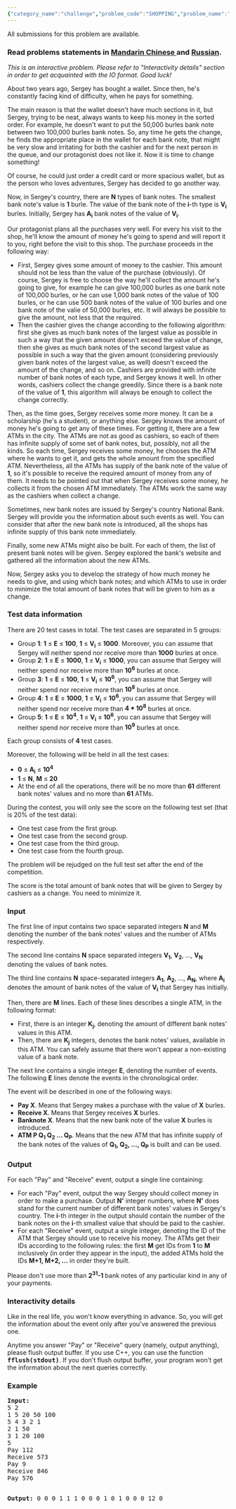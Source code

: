 ```yaml
---
{"category_name":"challenge","problem_code":"SHOPPING","problem_name":"Shopping","languages_supported":{"0":"C","1":"CPP14","2":"JAVA","3":"PYTH","4":"PYTH 3.5","5":"PYPY","6":"CS2","7":"PAS fpc","8":"PAS gpc","9":"RUBY","10":"PHP","11":"GO","12":"NODEJS","13":"HASK","14":"SCALA","15":"D","16":"PERL","17":"FORT","18":"WSPC","19":"ADA","20":"CAML","21":"ICK","22":"BF","23":"ASM","24":"CLPS","25":"PRLG","26":"ICON","27":"SCM qobi","28":"PIKE","29":"ST","30":"NICE","31":"LUA","32":"BASH","33":"NEM","34":"LISP sbcl","35":"LISP clisp","36":"SCM guile","37":"JS","38":"ERL","39":"TCL","40":"PERL6","41":"TEXT","42":"SCM chicken","43":"CLOJ","44":"FS"},"max_timelimit":2,"source_sizelimit":50000,"problem_author":"xcwgf666","problem_tester":"kevinsogo","date_added":"6-03-2015","tags":{"0":"ad","1":"challenge","2":"may15","3":"xcwgf666"},"editorial_url":"http://discuss.codechef.com/problems/SHOPPING","time":{"view_start_date":1431941400,"submit_start_date":1431941400,"visible_start_date":1431941400,"end_date":1735669800},"is_direct_submittable":false,"layout":"problem"}
---
```

<span class="solution-visible-txt">All submissions for this problem are available.</span><h3> Read problems statements in <a target="_blank" href="http://www.codechef.com/download/translated/MAY15/mandarin/SHOPPING.pdf">Mandarin Chinese </a> and <a target="_blank" href="http://www.codechef.com/download/translated/MAY15/russian/SHOPPING.pdf">Russian</a>.</h3>


<p><i>This is an interactive problem. Please refer to "Interactivity details" section in order to get acquainted with the IO format. Good luck!</i></p>

<p>About two years ago, Sergey has bought a wallet. Since then, he's constantly facing kind of difficulty, when he pays for something.</p>

<p>The main reason is that the wallet doesn't have much sections in it, but Sergey, trying to be neat, always wants to keep his money in the sorted order. For example, he doesn't want to put the 50,000 burles bank note between two 100,000 burles bank notes. So, any time he gets the change, he finds the appropriate place in the wallet for each bank note, that might be very slow and irritating for both the cashier and for the next person in the queue, and our protagonist does not like it. Now it is time to change something!</p>

<p>Of course, he could just order a credit card or more spacious wallet, but as the person who loves adventures, Sergey has decided to go another way.</p>

<p>Now, in Sergey's country, there are <b>N</b> types of bank notes. The smallest bank note's value is <b>1</b> burle. The value of the bank note of the <b>i</b>-th type is <b>V<sub>i</sub></b> burles. Initially, Sergey has <b>A<sub>i</sub></b> bank notes of the value of <b>V<sub>i</sub></b>.</p>

<p>Our protagonist plans all the purchases very well. For every his visit to the shop, he'll know the amount of money he's going to spend and will report it to you, right before the visit to this shop. The purchase proceeds in the following way: 
<ul>
<li>First, Sergey gives some amount of money to the cashier. This amount should not be less than the value of the purchase (obviously). Of course, Sergey is free to choose the way he'll collect the amount he's going to give, for example he can give 100,000 burles as one bank note of 100,000 burles, or he can use 1,000 bank notes of the value of 100 burles, or he can use 500 bank notes of the value of 100 burles and one bank note of the valie of 50,000 burles, etc. It will always be possible to give the amount, not less that the required.</li>
<li>Then the cashier gives the change according to the following algorithm: first she gives as much bank notes of the largest value as possible in such a way that the given amount doesn't exceed the value of change, then she gives as much bank notes of the second largest value as possible in such a way that the given amount (considering previously given bank notes of the largest value, as well) doesn't exceed the amount of the change, and so on. Cashiers are provided with infinite number of bank notes of each type, and Sergey knows it well. In other words, cashiers collect the change greedily. Since there is a bank note of the value of <b>1</b>, this algorithm will always be enough to collect the change correctly.</li>
</ul></p>

<p>Then, as the time goes, Sergey receives some more money. It can be a scholarship (he's a student), or anything else. Sergey knows the amount of money he's going to get any of these times. For getting it, there are a few ATMs in the city. The ATMs are not as good as cashiers, so each of them has infinite supply of some set of bank notes, but, possibly, not all the kinds. So each time, Sergey receives some money, he chooses the ATM where he wants to get it, and gets the whole amount from the specified ATM. Nevertheless, all the ATMs has supply of the bank note of the value of <b>1</b>, so it's possible to receive the required amount of money from any of them. It needs to be pointed out that when Sergey receives some money, he collects it from the chosen ATM immediately. The ATMs work the same way as the cashiers when collect a change.</p>

<p>Sometimes, new bank notes are issued by Sergey's country National Bank. Sergey will provide you the information about such events as well. You can consider that after the new bank note is introduced, all the shops has infinite supply of this bank note immediately.</p>

<p>Finally, some new ATMs might also be built. For each of them, the list of present bank notes will be given. Sergey explored the bank's website and gathered all the information about the new ATMs.</p>

<p>Now, Sergey asks you to develop the strategy of how much money he needs to give, and using which bank notes; and which ATMs to use in order to minimize the total amount of bank notes that will be given to him as a change.</p>

<h3>Test data information</h3>
<p>There are 20 test cases in total. The test cases are separated in 5 groups:
<ul>
<li>Group <b>1</b>: <b>1</b> ≤ <b>E</b> ≤ <b>100</b>, <b>1</b> ≤ <b>V<sub>i</sub></b> ≤ <b>1000</b>. Moreover, you can assume that Sergey will neither spend nor receive more than <b>1000</b> burles at once.</li>
<li>Group <b>2</b>: <b>1</b> ≤ <b>E</b> ≤ <b>1000</b>, <b>1</b> ≤ <b>V<sub>i</sub></b> ≤ <b>1000</b>, you can assume that Sergey will neither spend nor receive more than <b>10<sup>6</sup></b> burles at once.</li>
<li>Group <b>3</b>: <b>1</b> ≤ <b>E</b> ≤ <b>100</b>, <b>1</b> ≤ <b>V<sub>i</sub></b> ≤ <b>10<sup>6</sup></b>, you can assume that Sergey will neither spend nor receive more than <b>10<sup>8</sup></b> burles at once.</li>

<li>Group <b>4</b>: <b>1</b> ≤ <b>E</b> ≤ <b>1000</b>, <b>1</b> ≤ <b>V<sub>i</sub></b> ≤ <b>10<sup>6</sup></b>, you can assume that Sergey will neither spend nor receive more than <b>4 * 10<sup>8</sup></b> burles at once.</li>

<li>Group <b>5</b>: <b>1</b> ≤ <b>E</b> ≤ <b>10<sup>4</sup></b>, <b>1</b> ≤ <b>V<sub>i</sub></b> ≤ <b>10<sup>6</sup></b>, you can assume that Sergey will neither spend nor receive more than <b>10<sup>9</sup></b> burles at once.</li>

</ul>
Each group consists of <b>4</b> test cases.
</p>
<p>
Moreover, the following will be held in all the test cases:
<ul>
<li><b>0</b> ≤ <b>A<sub>i</sub></b> ≤ <b>10<sup>4</sup></b></li>

<li><b>1</b> ≤ <b>N</b>, <b>M</b> ≤ <b>20</b></li>

<li>At the end of all the operations, there will be no more than <b>61</b> different bank notes' values and no more than <b>61</b> ATMs.</li>

</ul>
</p>

<p>
During the contest, you will only see the score on the following test set (that is 20% of the test data):
<ul>
<li>One test case from the first group.</li>
<li>One test case from the second group.</li>
<li>One test case from the third group.</li>
<li>One test case from the fourth group.</li>
</ul>
The problem will be rejudged on the full test set after the end of the competition.
</p>

<p>The score is the total amount of bank notes that will be given to Sergey by cashiers as a change. You need to minimize it.</p>

<h3>Input</h3>
<p>The first line of input contains two space separated integers <b>N</b> and <b>M</b> denoting the number of the bank notes' values and the number of ATMs respectively.</p>

<p>The second line contains <b>N</b> space separated integers <b>V<sub>1</sub></b>, <b>V<sub>2</sub></b>, ..., <b>V<sub>N</sub></b> denoting the values of bank notes.</p>

<p>The third line contains <b>N</b> space-separated integers <b>A<sub>1</sub></b>, <b>A<sub>2</sub></b>, ..., <b>A<sub>N</sub></b>, where <b>A<sub>i</sub></b> denotes the amount of bank notes of the value of <b>V<sub>i</sub></b> that Sergey has initially.</p>

<p>Then, there are <b>M</b> lines. Each of these lines describes a single ATM, in the following format:
<ul>
<li>First, there is an integer <b>K<sub>j</sub></b>, denoting the amount of different bank notes' values in this ATM.</li>
<li>Then, there are <b>K<sub>j</sub></b> integers, denotes the bank notes' values, available in this ATM. You can safely assume that there won't appear a non-existing value of a bank note.</li>
</ul>
</p>

<p>The next line contains a single integer <b>E</b>, denoting the number of events. The following <b>E</b> lines denote the events in the chronological order.</p>

<p>The event will be described in one of the following ways:
<ul>
<li><b>Pay X</b>. Means that Sergey makes a purchase with the value of <b>X</b> burles.</li>
<li><b>Receive X</b>. Means that Sergey receives <b>X</b> burles.</li>
<li><b>Banknote X</b>. Means that the new bank note of the value <b>X</b> burles is introduced.</li>
<li><b>ATM P Q<sub>1</sub> Q<sub>2</sub> ... Q<sub>P</sub></b>. Means that the new ATM that has infinite supply of the bank notes of the values of <b>Q<sub>1</sub>, Q<sub>2</sub>, ..., Q<sub>P</sub></b> is built and can be used.</li>
</ul>
</p>

<h3>Output</h3>
<p>For each "Pay" and "Receive" event, output a single line containing:
<ul>
<li>For each "Pay" event, output the way Sergey should collect money in order to make a purchase. Output <b>N'</b> integer numbers, where <b>N'</b> does stand for the current number of different bank notes' values in Sergey's country. The <b>i</b>-th integer in the output should contain the number of the bank notes on the <b>i</b>-th smallest value that should be paid to the cashier.</li>
<li>For each "Receive" event, output a single integer, denoting the ID of the ATM that Sergey should use to receive his money. The ATMs get their IDs according to the following rules: the first <b>M</b> get IDs from <b>1</b> to <b>M</b> inclusively (in order they appear in the input), the added ATMs hold the IDs <b>M+1, M+2, ...</b> in order they're built.</li>
</ul>
Please don't use more than <b>2<sup>31</sup>-1</b> bank notes of any particular kind in any of your payments.
</p>

<h3>Interactivity details</h3>
<p>Like in the real life, you won't know everything in advance. So, you will get the information about the event only after you've answered the previous one.</p>

<p>Anytime you answer "Pay" or "Receive" query (namely, output anything), please flush output buffer. If you use C++, you can use the function <tt><b>fflush(stdout)</b></tt>. If you don't flush output buffer, your program won't get the information about the next queries correctly.</p>

<h3>Example</h3>
<pre><b>Input:</b>
5 2
1 5 20 50 100
5 4 3 2 1
2 1 50
3 1 20 100
5
Pay 112
Receive 573
Pay 9
Receive 846
Pay 576

<b>Output:</b>
0 0 0 1 1
1
0 0 0 1 0
1
0 0 0 12 0
</pre>
<p> </p>
